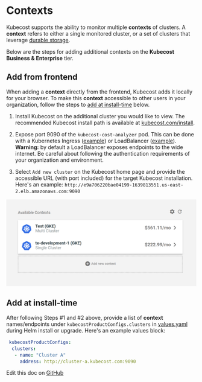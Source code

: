 Contexts
========

Kubecost supports the ability to monitor multiple **contexts** of clusters. A **context** refers to either a single monitored cluster, or a set of clusters that leverage [durable storage](https://github.com/kubecost/docs/blob/main/long-term-storage.md).

Below are the steps for adding additional contexts on the **Kubecost Business & Enterprise** tier.

## Add from frontend

When adding a **context** directly from the frontend, Kubecost adds it locally for your browser. To make this **context** accessible to other users in your organization, follow the steps to [add at install-time](#add-at-install-time) below.

1. Install Kubecost on the additional cluster you would like to view. The recommended Kubecost install path is available at [kubecost.com/install](https://www.kubecost.com/install).

2. Expose port 9090 of the `kubecost-cost-analyzer` pod. This can be done with a Kubernetes Ingress ([example](https://github.com/kubecost/docs/blob/main/getting-started.md#basic-auth)) or LoadBalancer ([example](https://github.com/kubecost/docs/blob/main/kubecost-lb.yaml)). **Warning:** by default a LoadBalancer exposes endpoints to the wide internet. Be careful about following the authentication requirements of your organization and environment.

3. Select `Add new cluster` on the Kubecost home page and provide the accessible URL (with port included) for the target Kubecost installation. Here's an example: `http://e9a706220bae04199-1639813551.us-east-2.elb.amazonaws.com:9090`

![Add a context view](https://raw.githubusercontent.com/kubecost/docs/main/images/kubecost-index.png)

## Add at install-time

After following Steps #1 and #2 above, provide a list of **context** names/endpoints under `kubecostProductConfigs.clusters`
in [values.yaml](https://github.com/kubecost/cost-analyzer-helm-chart/blob/master/cost-analyzer/values.yaml) during Helm install or upgrade. Here's an example values block:

```yaml
 kubecostProductConfigs:
  clusters:
   - name: "Cluster A"
     address: http://cluster-a.kubecost.com:9090
```

Edit this doc on [GitHub](https://github.com/kubecost/docs/blob/main/context-switcher.md)

<!--- {"article":"4407595970711","section":"4402815636375","permissiongroup":"1500001277122"} --->
